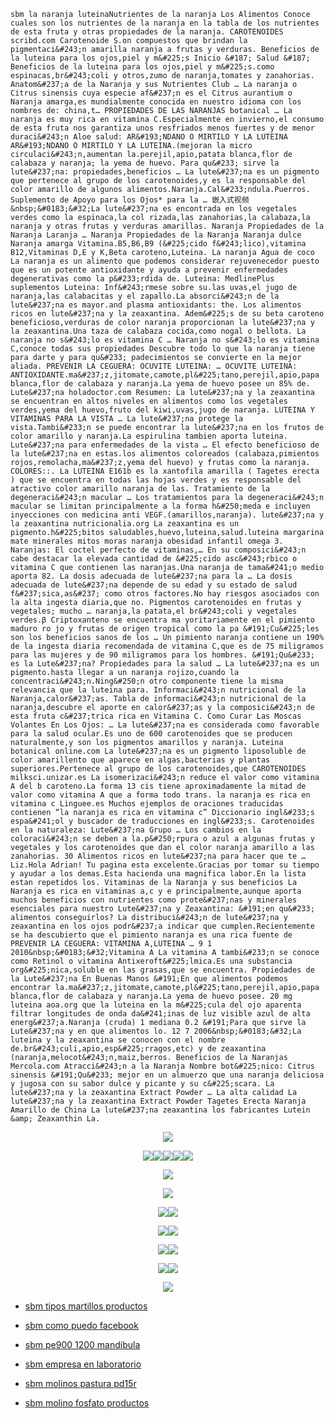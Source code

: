 
```
sbm la naranja luteinaNutrientes de la naranja Los Alimentos Conoce cuales son los nutrientes de la naranja en la tabla de los nutrientes de esta fruta y otras propiedades de la naranja. CAROTENOIDES scribd.com Carotenoide S.on compuestos que brindan la pigmentaci&#243;n amarilla naranja a frutas y verduras. Beneficios de la luteina para los ojos,piel y m&#225;s Inicio &#187; Salud &#187; Beneficios de la luteina para los ojos,piel y m&#225;s.como espinacas,br&#243;coli y otros,zumo de naranja,tomates y zanahorias. Anatom&#237;a de la Naranja y sus Nutrientes Club … La naranja o Citrus sinensis cuya especie af&#237;n es el Citrus aurantium o Naranja amarga,es mundialmente conocida en nuestro idioma con los nombres de: china,t… PROPIEDADES DE LAS NARANJAS botanical … La naranja es muy rica en vitamina C.Especialmente en invierno,el consumo de esta fruta nos garantiza unos resfriados menos fuertes y de menor duraci&#243;n Aloe salud: AR&#193;NDANO O MIRTILO Y LA LUTEINA AR&#193;NDANO O MIRTILO Y LA LUTEINA.(mejoran la micro circulaci&#243;n,aumentan la.perejil,apio,patata blanca,flor de calabaza y naranja; la yema de huevo. Para qu&#233; sirve la lute&#237;na: propiedades,beneficios … La lute&#237;na es un pigmento que pertenece al grupo de los carotenoides,y es la responsable del color amarillo de algunos alimentos.Naranja.Cal&#233;ndula.Puerros. Suplemento de Apoyo para los Ojos* para la … 嵌入式视频&nbsp;&#0183;&#32;La lute&#237;na es encontrada en los vegetales verdes como la espinaca,la col rizada,las zanahorias,la calabaza,la naranja y otras frutas y verduras amarillas. Naranja Propiedades de la Naranja Laranja … Naranja Propiedades de la Naranja Naranja dulce Naranja amarga Vitamina.B5,B6,B9 (&#225;cido f&#243;lico),vitamina B12,Vitaminas D,E y K,Beta caroteno,Luteina. La naranja Agua de coco La naranja es un alimento que podemos considerar rejuvenecedor puesto que es un potente antioxidante y ayuda a prevenir enfermedades degenerativas como la p&#233;rdida de. Luteina: MedlinePlus suplementos Luteina: Inf&#243;rmese sobre su.las uvas,el jugo de naranja,las calabacitas y el zapallo.La absorci&#243;n de la lute&#237;na es mayor.and plasma antioxidants: the. Los alimentos ricos en lute&#237;na y la zeaxantina. Adem&#225;s de su beta caroteno beneficioso,verduras de color naranja proporcionan la lute&#237;na y la zeaxantina.Una taza de calabaza cocida,como nogal o bellota. La naranja no s&#243;lo es vitamina C … Naranja no s&#243;lo es vitamina C,conoce todas sus propiedades Descubre todo lo que la naranja tiene para darte y para qu&#233; padecimientos se convierte en la mejor aliada. PREVENIR LA CEGUERA: OCUVITE LUTEINA: … OCUVITE LUTEINA: ANTIOXIDANTE.ma&#237;z,jitomate,camote,pl&#225;tano,perejil,apio,papa blanca,flor de calabaza y naranja.La yema de huevo posee un 85% de. Lute&#237;na holadoctor.com Resumen: La lute&#237;na y la zeaxantina se encuentran en altos niveles en alimentos como los vegetales verdes,yema del huevo,fruto del kiwi,uvas,jugo de naranja. LUTEINA Y VITAMINAS PARA LA VISTA … La lute&#237;na protege la vista.Tambi&#233;n se puede encontrar la lute&#237;na en los frutos de color amarillo y naranja.La espirulina tambien aporta luteina. Lute&#237;na para enfermedades de la vista … El efecto beneficioso de la lute&#237;na en estas.los alimentos coloreados (calabaza,pimientos rojos,remolacha,ma&#237;z,yema del huevo) y frutas como la naranja. COLORES::. La LUTEINA E161b es la xantofila amarilla ( Tagetes erecta ) que se encuentra en todas las hojas verdes y es responsable del atractivo color amarillo naranja de las. Tratamiento de la degeneraci&#243;n macular … Los tratamientos para la degeneraci&#243;n macular se limitan principalmente a la forma h&#250;meda e incluyen inyecciones con medicina anti VEGF.(amarillos,naranja). lute&#237;na y la zeaxantina nutricionalia.org La zeaxantina es un pigmento.h&#225;bitos saludables,huevo,luteina,salud.luteina margarina mate minerales mitos moras naranja obesidad infantil omega 3. Naranjas: El coctel perfecto de vitaminas,… En su composici&#243;n cabe destacar la elevada cantidad de &#225;cido asc&#243;rbico o vitamina C que contienen las naranjas.Una naranja de tama&#241;o medio aporta 82. La dosis adecuada de lute&#237;na para la … La dosis adecuada de lute&#237;na depende de su edad y su estado de salud f&#237;sica,as&#237; como otros factores.No hay riesgos asociados con la alta ingesta diaria,que no. Pigmentos carotenoides en frutas y vegetales; mucho … naranja,la patata,el br&#243;coli y vegetales verdes.β Criptoxanteno se encuentra ma yoritariamente en el pimiento maduro ro jo y frutas de origen tropical como la pa &#191;Cu&#225;les son los beneficios sanos de los … Un pimiento naranja contiene un 190% de la ingesta diaria recomendada de vitamina C,que es de 75 miligramos para las mujeres y de 90 miligramos para los hombres. &#191;Qu&#233; es la Lute&#237;na? Propiedades para la salud … La lute&#237;na es un pigmento.hasta llegar a un naranja rojizo,cuando la concentraci&#243;n.Ning&#250;n otro componente tiene la misma relevancia que la luteina para. Informaci&#243;n nutricional de la Naranja,calor&#237;as. Tabla de informaci&#243;n nutricional de la naranja,descubre el aporte en calor&#237;as y la composici&#243;n de esta fruta c&#237;trica rica en Vitamina C. Como Curar Las Moscas Volantes En Los Ojos: … La lute&#237;na es considerada como favorable para la salud ocular.Es uno de 600 carotenoides que se producen naturalmente,y son los pigmentos amarillos y naranja. Luteina botanical online.com La lute&#237;na es un pigmento liposoluble de color amarillento que aparece en algas,bacterias y plantas superiores.Pertenece al grupo de los carotenoides,que CAROTENOIDES milksci.unizar.es La isomerizaci&#243;n reduce el valor como vitamina A del b caroteno.La forma 13 cis tiene aproximadamente la mitad de valor como vitamina A que a forma todo trans. la naranja es rica en vitamina c Linguee.es Muchos ejemplos de oraciones traducidas contienen “la naranja es rica en vitamina c” Diccionario ingl&#233;s espa&#241;ol y buscador de traducciones en ingl&#233;s. Carotenoides en la naturaleza: Lute&#237;na Grupo … Los cambios en la coloraci&#243;n se deben a la.p&#250;rpura o azul a algunas frutas y vegetales y los carotenoides que dan el color naranja amarillo a las zanahorias. 30 Alimentos ricos en lute&#237;na para hacer que te … Liz.Hola Adrian! Tu pagina esta excelente.Gracias por tomar su tiempo y ayudar a los demas.Esta hacienda una magnifica labor.En la lista estan repetidos los. Vitaminas de la Naranja y sus beneficios La Naranja es rica en vitaminas a,c y e principalmente,aunque aporta muchos beneficios con nutrientes como prote&#237;nas y minerales esenciales para nuestro Lute&#237;na y Zeaxantina: &#191;en qu&#233; alimentos conseguirlos? La distribuci&#243;n de lute&#237;na y zeaxantina en los ojos podr&#237;a indicar que cumplen.Recientemente se ha descubierto que el pimiento naranja es una rica fuente de PREVENIR LA CEGUERA: VITAMINA A,LUTEINA … 9 1 2010&nbsp;&#0183;&#32;Vitamina A La vitamina A tambi&#233;n se conoce como Retinol o vitamina Antixeroft&#225;lmica.Es una substancia org&#225;nica,soluble en las grasas,que se encuentra. Propiedades de la Lute&#237;na En Buenas Manos &#191;En que alimentos podemos encontrar la.ma&#237;z,jitomate,camote,pl&#225;tano,perejil,apio,papa blanca,flor de calabaza y naranja.La yema de huevo posee. 20 mg luteina aoa.org que la luteina en la m&#225;cula del ojo aparenta filtrar longitudes de onda da&#241;inas de luz visible azul de alta energ&#237;a.Naranja (cruda) 1 mediana 0.2 &#191;Para que sirve la Lute&#237;na y en que alimentos lo. 12 7 2006&nbsp;&#0183;&#32;La luteina y la zeaxantina se conocen con el nombre de.br&#243;culi,apio,esp&#225;rragos,etc) y de zeaxantina (naranja,melocot&#243;n,maiz,berros. Beneficios de la Naranjas Mercola.com Atracci&#243;n a la Naranja Nombre bot&#225;nico: Citrus sinensis &#191;Qu&#233; mejor en un almuerzo que una naranja deliciosa y jugosa con su sabor dulce y picante y su c&#225;scara. La lute&#237;na y la zeaxantina Extract Powder … La alta calidad La lute&#237;na y la zeaxantina Extract Powder Tagetes Erecta Naranja Amarillo de China La lute&#237;na zeaxantina los fabricantes Lutein &amp; Zeaxanthin La. 
```

<div align="center">

<a href="https://es-crusher.shibang-china.com/github&k=sbm+la+naranja+luteina"><img src="https://static.shibang-china.com/es/crusher/logo.jpg"></a>

<a href="https://es-crusher.shibang-china.com/github&k=sbm+la+naranja+luteina"><img src="https://static.shibang-china.com/es/crusher/index.jpg"></a><a href="https://es-crusher.shibang-china.com/material.htmlgithub&k=sbm+la+naranja+luteina"><img src="https://static.shibang-china.com/es/crusher/material.jpg"></a><a href="https://es-crusher.shibang-china.com/application.htmlgithub&k=sbm+la+naranja+luteina"><img src="https://static.shibang-china.com/es/crusher/application.jpg"></a><a href="https://es-crusher.shibang-china.com/aboutus.htmlgithub&k=sbm+la+naranja+luteina"><img src="https://static.shibang-china.com/es/crusher/aboutus.jpg"></a><a href="https://es-crusher.shibang-china.com/contact.htmlgithub&k=sbm+la+naranja+luteina"><img src="https://static.shibang-china.com/es/crusher/contact.jpg"></a>

<a href="https://es-crusher.shibang-china.com/github&k=sbm+la+naranja+luteina"><img src="https://static.shibang-china.com/es/crusher/banner.jpg"></a>

<a href="https://swt.shibang-china.com/github&k=sbm+la+naranja+luteina"><img src="https://static.shibang-china.com/es/crusher/text.jpg"></a>

<a href="https://swt.shibang-china.com/github&k=sbm+la+naranja+luteina"><img src="https://static.shibang-china.com/es/crusher/chat.jpg"></a><a href="https://es-crusher.shibang-china.com/contact.htmlgithub&k=sbm+la+naranja+luteina"><img src="https://static.shibang-china.com/es/crusher/message.jpg"></a>

<a href="https://es-crusher.shibang-china.com/products/pe.htmlgithub&k=sbm+la+naranja+luteina"><img src="https://static.shibang-china.com/es/crusher/pe.jpg"></a><a href="https://es-crusher.shibang-china.com/products/pf.htmlgithub&k=sbm+la+naranja+luteina"><img src="https://static.shibang-china.com/es/crusher/pf.jpg"></a>

<a href="https://es-crusher.shibang-china.com/products/hpt.htmlgithub&k=sbm+la+naranja+luteina"><img src="https://static.shibang-china.com/es/crusher/hpt.jpg"></a><a href="https://es-crusher.shibang-china.com/products/vsi.htmlgithub&k=sbm+la+naranja+luteina"><img src="https://static.shibang-china.com/es/crusher/vsi.jpg"></a>

<a href="https://es-crusher.shibang-china.com/products/klv.htmlgithub&k=sbm+la+naranja+luteina"><img src="https://static.shibang-china.com/es/crusher/klv.jpg"></a><a href="https://es-crusher.shibang-china.com/products/portable.htmlgithub&k=sbm+la+naranja+luteina"><img src="https://static.shibang-china.com/es/crusher/portable.jpg"></a>

<a href="https://swt.shibang-china.com/github&k=sbm+la+naranja+luteina"><img src="https://static.shibang-china.com/es/crusher/case.jpg"></a>

</div>


* [sbm tipos martillos productos](sbm%20tipos%20martillos%20productos.md)

* [sbm como puedo facebook](sbm%20como%20puedo%20facebook.md)

* [sbm pe900 1200 mandibula](sbm%20pe900%201200%20mandibula.md)

* [sbm empresa en laboratorio](sbm%20empresa%20en%20laboratorio.md)

* [sbm molinos pastura pd15r](sbm%20molinos%20pastura%20pd15r.md)

* [sbm molino fosfato productos](sbm%20molino%20fosfato%20productos.md)
